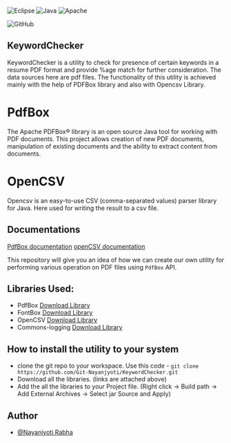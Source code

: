 
![Eclipse](https://img.shields.io/badge/Eclipse-FE7A16.svg?style=for-the-badge&logo=Eclipse&logoColor=white) 
![Java](https://img.shields.io/badge/java-%23ED8B00.svg?style=for-the-badge&logo=java&logoColor=white)
![Apache](https://img.shields.io/badge/apache-%23D42029.svg?style=for-the-badge&logo=apache&logoColor=white)

![GitHub](https://img.shields.io/badge/github-%23121011.svg?style=for-the-badge&logo=github&logoColor=white)

## KeywordChecker
KeywordChecker is a utility to check for presence of certain keywords in a resume PDF format and provide %age match for further consideration. The data sources here are pdf files. The functionality of this utility is achieved mainly with the help of PDFBox library and also with Opencsv Library. 

# PdfBox
The Apache PDFBox® library is an open source Java tool for working with PDF documents. This project allows creation of new PDF documents, manipulation of existing documents and the ability to extract content from documents.

# OpenCSV
Opencsv is an easy-to-use CSV (comma-separated values) parser library for Java. Here used for writing the result to a csv file.

## Documentations
[PdfBox documentation](https://pdfbox.apache.org/docs/2.0.0/javadocs/index.html?overview-summary.html)
[openCSV documentation](http://opencsv.sourceforge.net/)


This repository will give you an idea of how we can create our own utility for performing various operation on PDF files using `PdfBox` API.

## Libraries Used:
* PdfBox [Download Library](https://dlcdn.apache.org/pdfbox/3.0.0-alpha3/pdfbox-app-3.0.0-alpha3.jar)
* FontBox [Download Library](https://dlcdn.apache.org/pdfbox/3.0.0-alpha3/fontbox-3.0.0-alpha3.jar)
* OpenCSV [Download Library](http://www.java2s.com/Code/JarDownload/opencsv/opencsv-2.2.jar.zip)
* Commons-logging [Download Library](https://dlcdn.apache.org//commons/logging/binaries/commons-logging-1.2-bin.tar.gz)


## How to install the utility to your system
* clone the git repo to your workspace. Use this code -
  ` git clone https://github.com/Git-Nayanjyoti/KeywordChecker.git `
* Download all the libraries. (links are attached above)
* Add the all the libraries to your Project file. (Right click -> Build path -> Add External Archives -> Select jar Source and Apply)




## Author
- [@Nayanjyoti Rabha](https://www.github.com/Git-Nayanjyoti)

